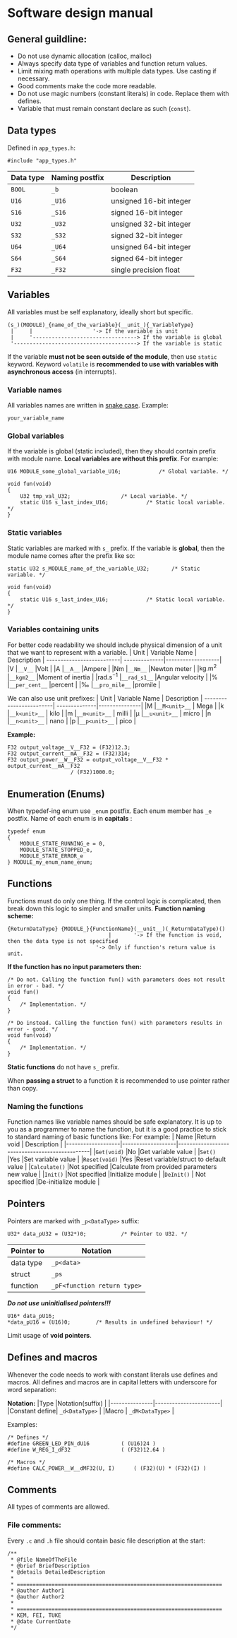 
# Software design manual
## General guildline:
- Do not use dynamic allocation (calloc, malloc)
- Always specify data type of variables and function return values.
- Limit mixing math operations with multiple data types. Use casting if necessary.
- Good comments make the code more readable.
- Do not use magic numbers (constant literals) in code. Replace them with defines.
- Variable that must remain constant declare as such (`const`).
## Data types
Defined in `app_types.h`:
```
#include "app_types.h"
```
|Data type |Naming postfix  | Description             |
|----------|----------------|-------------------------|
|`BOOL`	   |`_b` 	    | boolean	              |
|`U16`	   |`_U16`	    |unsigned 16-bit integer  |
|`S16`	   |`_S16`	    |signed 16-bit integer    |
|`U32`     |`_U32`	    |unsigned 32-bit integer  |
|`S32`     |`_S32`	    |signed 32-bit integer    |  
|`U64`     |`_U64`	    |unsigned 64-bit integer  |
|`S64`	   |`_S64`	    |signed 64-bit integer    |
|`F32`     |`_F32`	    |single precision float   |

## Variables
All variables must be self explanatory, ideally short but specific.
``` 
(s_)(MODULE)_{name_of_the_variable}(__unit_){_VariableType}
 |     |		  	       '-> If the variable is unit
 |     '---------------------------------> If the variable is global	
 '---------------------------------------> If the variable is static
```
If the variable **must not be seen outside of the module**, then use `static` keyword.
Keyword `volatile` is **recommended to use with variables with asynchronous access** (in interrupts).

### Variable names
All variables names are written in [snake case](https://en.wikipedia.org/wiki/Snake_case). Example:
```
your_variable_name
```
### Global variables
If the variable is global (static included), then they should contain prefix with module name. **Local variables are without this prefix**. For example:
```
U16 MODULE_some_global_variable_U16;			/* Global variable. */

void fun(void)
{
	U32 tmp_val_U32;				/* Local variable. */
	static U16 s_last_index_U16;			/* Static local variable. */
}
```

### Static variables
Static variables are marked with `s_` prefix. If the variable is **global**, then the module name comes after the prefix like so:
```
static U32 s_MODULE_name_of_the_variable_U32;		/* Static variable. */

void fun(void)
{
	static U16 s_last_index_U16;			/* Static local variable. */
}
```
### Variables containing units
For better code readability we should include physical dimension of a unit that we want to represent with a variable.
| Unit 			  | Variable Name | Description       |
--------------------------| --------------|-------------------|
|$\mathrm{V}$     	  |`__V__`	  |Volt		      |
|$\mathrm{A}$     	  |`__A__`        |Ampere             |
|$\mathrm{Nm}$		  |`__Nm__`	  |Newton meter       |
|$\mathrm{kg.m^2}$ 	  |`__kgm2__`	  |Moment of inertia  |
|$\mathrm{rad.s^{-1}}$	  |`__rad_s1__`   |Angular velocity   |
|%     			  |`__per_cent__` |percent	      |
|‰     			  |`__pro_mile__` |promile	      |

We can also use unit prefixes:
| Unit 			| Variable Name | Description 	|
------------------------| --------------|---------------|
|$\mathrm{M}$		|`__M<unit>__`  | Mega		|
|$\mathrm{k}$		|`__k<unit>__`  | kilo	   	|
|$\mathrm{m}$     	|`__m<unit>__`	| milli		|
|$\mathrm{\mu}$     	|`__u<unit>__`  | micro       	|
|$\mathrm{n}$		|`__n<unit>__`	| nano		|
|$\mathrm{p}$		|`__p<unit>__`	| pico		|

**Example:**
```
F32 output_voltage__V__F32 = (F32)12.3;
F32 output_current__mA__F32 = (F32)314;
F32 output_power__W__F32 = output_voltage__V__F32 * output_current__mA__F32 
					/ (F32)1000.0;
```
## Enumeration (Enums)
When typedef-ing enum use `_enum` postfix. Each enum member has `_e` postfix. Name of each enum is in **capitals** :
```
typedef enum
{
	MODULE_STATE_RUNNING_e = 0,
	MODULE_STATE_STOPPED_e,
	MODULE_STATE_ERROR_e 
} MODULE_my_enum_name_enum;
```

## Functions
Functions must do only one thing. If the control logic is complicated, then break down this logic to simpler and smaller units.
**Function naming scheme:**
```
{ReturnDataType} {MODULE_}{FunctionName}(__unit__)(_ReturnDataType)()
			                    |		'-> If the function is void, then the data type is not specified
				            '-> Only if function's return value is unit.
```
**If the function has no input parameters then:**
```
/* Do not. Calling the function fun() with parameters does not result in error - bad. */
void fun()		
{
	/* Implementation. */
}

/* Do instead. Calling the function fun() with parameters results in error - good. */
void fun(void)			
{
	/* Implementation. */
}
```
**Static functions** do not have `s_`  prefix.

When **passing a struct** to a function it is recommended to use pointer rather than copy.
### Naming the functions
Function names like variable names should be safe explanatory. It is up to you as a programmer to name the function, but it is a good practice to stick to standard naming of basic functions like: For example:
| Name  	    |Return void     	| Description 					|
|-------------------|-------------------|-----------------------------------------------|
|`Get(void)`	    |No 	  	|Get variable value				|
|`Set()`	    |Yes	  	|Set variable value				|
|`Reset(void)`	    |Yes	  	|Reset variable/struct to default value		|
|`Calculate()`	    |Not specified	|Calculate from provided parameters new value 	|
|`Init()`	    |Not specified 	|Initialize module 				|
|`DeInit()`	    | Not specified 	|De-initialize module 				|

## Pointers
Pointers are marked with `_p<DataType>` suffix:
```
U32* data_pU32 = (U32*)0;			/* Pointer to U32. */
```
|Pointer to 	|Notation 			|
|---------------|-------------------------------|
|data type  	| `_p<data>`			|
|struct		| `_ps`				|
|function	| `_pF<function return type>`	|


*__Do not use uninitialised pointers!!!__*
```
U16* data_pU16;
*data_pU16 = (U16)0;		/* Results in undefined behaviour! */
```
Limit usage of **void pointers**.

## Defines and macros
Whenever the code needs to work with constant literals use defines and macros. All defines and macros are in capital letters with underscore for word separation:

**Notation:**
|Type		|Notation(suffix)	|
|---------------|-----------------------|		
|Constant define| `_d<DataType>`	|
|Macro		| `_dM<DataType>`	|

Examples:
```
/* Defines */
#define GREEN_LED_PIN_dU16			( (U16)24 )
#define W_REG_I_dF32				( (F32)12.64 )

/* Macros */
#define CALC_POWER__W__dMF32(U, I)		( (F32)(U) * (F32)(I) )
```

## Comments
All types of comments are allowed.

### File comments:
Every `.c` and `.h` file should contain basic file description at the start:
```
/**
 * @file NameOfTheFile
 * @brief BriefDescription
 * @details DetailedDescription
 *
 * =================================================================
 * @author Author1
 * @author Author2
 *
 * =================================================================
 * KEM, FEI, TUKE
 * @date CurrentDate
 */
```
